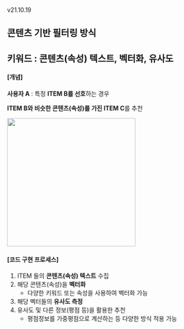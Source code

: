 v21.10.19

## 콘텐츠 기반 필터링 방식

## 키워드 : 콘텐츠(속성) 텍스트, 벡터화, 유사도


#### [개념]

**사용자 A** : 특정 **ITEM B를 선호**하는 경우 

**ITEM B와 비슷한 콘텐츠(속성)를 가진 ITEM C**를 추천  


<img src="https://user-images.githubusercontent.com/75558808/137829153-39ceea98-f104-40f7-9b65-5ee7232ef042.png"  width="300" height="300"/>



#### [코드 구현 프로세스]

1. ITEM 들의 **콘텐츠(속성) 텍스트** 수집
2. 해당 콘텐츠(속성)을 **벡터화**
   - 다양한 키워드 또는 속성을 사용하여 벡터화 가능
3. 해당 벡터들의 **유사도 측정**
4. 유사도 및 다른 정보(평점 등)을 활용한 추천
   - 평점정보를 가중평점으로 계산하는 등 다양한 방식 적용 가능
